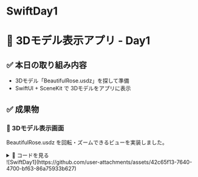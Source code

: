 # SwiftDay1

# 🌹 3Dモデル表示アプリ - Day1

## ✅ 本日の取り組み内容
- 3Dモデル「BeautifulRose.usdz」を探して準備
- SwiftUI + SceneKit で 3Dモデルをアプリに表示

## ✅ 成果物

### 📱 3Dモデル表示画面

BeautifulRose.usdz を回転・ズームできるビューを実装しました。

<details>
<summary>📄 コードを見る</summary>

#### ContentView.swift

```swift
import SwiftUI
import SceneKit

struct ContentView: View {
    var body: some View {
        SceneView(
            scene: SCNScene(named: "BeautifulRose.usdz"),
            options: [.autoenablesDefaultLighting, .allowsCameraControl]
        )
    }
}
```


#### FlowerPomo.swift
```
import SwiftUI

@main
struct ModelViewerApp: App {
    var body: some Scene {
        WindowGroup {
            ContentView()
        }
    }
}

```

</details>
![SwiftDay1](https://github.com/user-attachments/assets/42c65f13-7640-4700-bf63-86a75933b627)
